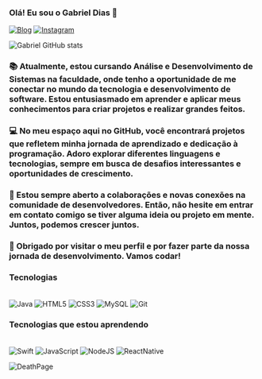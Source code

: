 ### Olá! Eu sou o Gabriel Dias 🫡

[![Blog](https://img.shields.io/badge/LinkedIn-0077B5?style=for-the-badge&logo=linkedin&logoColor=white)](https://www.linkedin.com/in/gabriel-dias-ramos-926b86263/)
[![Instagram](https://img.shields.io/badge/Instagram-E4405F?style=for-the-badge&logo=instagram&logoColor=white)](https://www.instagram.com/gabriel.dramoss/)

![Gabriel GitHub stats](https://github-readme-stats.vercel.app/api?username=bielxrd&show_icons=true&theme=onedark)


### 📚 Atualmente, estou cursando Análise e Desenvolvimento de Sistemas na faculdade, onde tenho a oportunidade de me conectar no mundo da tecnologia e desenvolvimento de software. Estou entusiasmado em aprender e aplicar meus conhecimentos para criar projetos e realizar grandes feitos.
### 💻 No meu espaço aqui no GitHub, você encontrará projetos que refletem minha jornada de aprendizado e dedicação à programação. Adoro explorar diferentes linguagens e tecnologias, sempre em busca de desafios interessantes e oportunidades de crescimento. 

### 🚀 Estou sempre aberto a colaborações e novas conexões na comunidade de desenvolvedores. Então, não hesite em entrar em contato comigo se tiver alguma ideia ou projeto em mente. Juntos, podemos crescer juntos.

### 🌟 Obrigado por visitar o meu perfil e por fazer parte da nossa jornada de desenvolvimento. Vamos codar!

### Tecnologias 
<div style ="display: inline_block"><br/>
<img align = "center" alt = "Java" src="https://img.shields.io/badge/Java-ED8B00?style=for-the-badge&logo=openjdk&logoColor=white">
<img align = "center" alt = "HTML5" src="https://img.shields.io/badge/HTML5-E34F26?style=for-the-badge&logo=html5&logoColor=white">
<img align = "center" alt = "CSS3" src="https://img.shields.io/badge/CSS3-1572B6?style=for-the-badge&logo=css3&logoColor=white">
<img align = "center" alt = "MySQL" src="https://img.shields.io/badge/MySQL-00000F?style=for-the-badge&logo=mysql&logoColor=white">
<img align = "center" alt = "Git" src="https://img.shields.io/badge/GIT-E44C30?style=for-the-badge&logo=git&logoColor=white">
</div>

### Tecnologias que estou aprendendo
<div style ="display: inline_block"><br/>
<img align = "center" alt = "Swift" src="https://img.shields.io/badge/Swift-FA7343?style=for-the-badge&logo=swift&logoColor=white">
<img align = "center" alt = "JavaScript" src="https://img.shields.io/badge/JavaScript-F7DF1E?style=for-the-badge&logo=javascript&logoColor=black">
<img align = "center" alt = "NodeJS" src="https://img.shields.io/badge/Node.js-43853D?style=for-the-badge&logo=node.js&logoColor=white">
<img align = "center" alt = "ReactNative" src="https://img.shields.io/badge/React_Native-20232A?style=for-the-badge&logo=react&logoColor=61DAFB">
</div>

![DeathPage](https://github.com/bielxrd/bielxrd/assets/129539000/27f918f0-b941-4467-b899-6e0cf73cece0)




